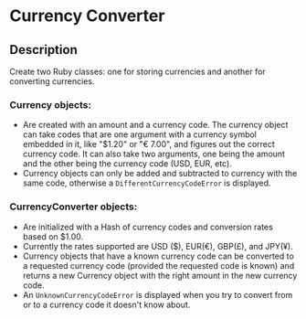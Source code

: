# Currency Converter

## Description

Create two Ruby classes: one for storing currencies and another for converting currencies.

### Currency objects:

* Are created with an amount and a currency code. The currency object can take codes that are one argument with a currency symbol embedded in it, like "$1.20" or "€ 7.00", and figures out the correct currency code. It can also take two arguments, one being the amount and the other being the currency code (USD, EUR, etc).
* Currency objects can only be added and subtracted to currency with the same code, otherwise a `DifferentCurrencyCodeError` is displayed.


### CurrencyConverter objects:

* Are initialized with a Hash of currency codes and conversion rates based on $1.00.
* Currently the rates supported are USD ($), EUR(€), GBP(£), and JPY(¥).
* Currency objects that have a known currency code can be converted to a requested currency code (provided the requested code is known) and returns a new Currency object with the right amount in the new currency code.
* An `UnknownCurrencyCodeError` is displayed when you try to convert from or to a currency code it doesn't know about.
